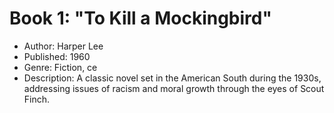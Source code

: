 # Book 1: "To Kill a Mockingbird"

- Author: Harper Lee
- Published: 1960
- Genre: Fiction, ce
- Description: A classic novel set in the American South during the 1930s, addressing issues of racism and moral growth through the eyes of Scout Finch.
